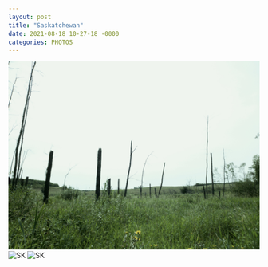 ```yaml
---
layout: post
title: "Saskatchewan"
date: 2021-08-18 10-27-18 -0000
categories: PHOTOS
---
```


![SK](/assets/photos/20210818_102718.jpg)
![SK](/assets/photos/20210818_102456.jpg)
![SK](/assets/photos/20210818_100905.jpg)
